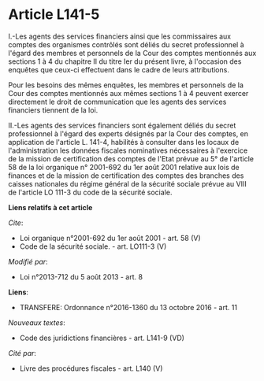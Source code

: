 # Article L141-5

I.-Les agents des services financiers ainsi que les commissaires aux comptes des organismes contrôlés sont déliés du secret
professionnel à l'égard des membres et personnels de la Cour des comptes mentionnés aux sections 1 à 4 du chapitre II du
titre Ier du présent livre, à l'occasion des enquêtes que ceux-ci effectuent dans le cadre de leurs attributions. 

Pour les besoins des mêmes enquêtes, les membres et personnels de la Cour des comptes mentionnés aux mêmes sections 1 à 4
peuvent exercer directement le droit de communication que les agents des services financiers tiennent de la loi. 

II.-Les agents des services financiers sont également déliés du secret professionnel à l'égard des experts désignés par la
Cour des comptes, en application de l'article L. 141-4, habilités à consulter dans les locaux de l'administration les données
fiscales nominatives nécessaires à l'exercice de la mission de certification des comptes de l'Etat prévue au 5° de l'article
58 de la loi organique n° 2001-692 du 1er août 2001 relative aux lois de finances et de la mission de certification des
comptes des branches des caisses nationales du régime général de la sécurité sociale prévue au VIII de l'article LO 111-3 du
code de la sécurité sociale.

**Liens relatifs à cet article**

_Cite_:

  - Loi organique n°2001-692 du 1er août 2001 - art. 58 (V)
  - Code de la sécurité sociale. - art. LO111-3 (V)

_Modifié par_:

  - Loi n°2013-712 du 5 août 2013 - art. 8

**Liens**:

  - TRANSFERE: Ordonnance n°2016-1360 du 13 octobre 2016 - art. 11

_Nouveaux textes_:

  - Code des juridictions financières - art. L141-9 (VD)

_Cité par_:

  - Livre des procédures fiscales - art. L140 (V)
